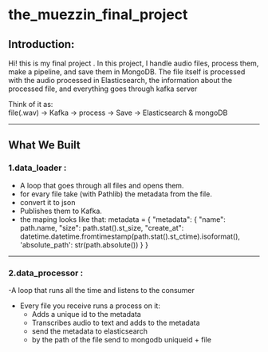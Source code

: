 # the_muezzin_final_project

## Introduction:
Hi! this is my final project . In this project, I handle audio files, process them, make a pipeline, and save them in MongoDB. The file itself is processed with the audio processed in Elasticsearch, the information about the processed file, and everything goes through kafka server 

Think of it as:  
file(.wav) → Kafka → process → Save → Elasticsearch & mongoDB

---

## What We Built

### 1.data_loader :
- A loop that goes through all files and opens them.
- for evary file take (with Pathlib) the metadata from the file.
- convert it to json
- Publishes them to Kafka.
- the maping looks like that:
   metadata = {
            "metadata": {
                "name": path.name,
                "size": path.stat().st_size,
                "create_at": datetime.datetime.fromtimestamp(path.stat().st_ctime).isoformat(),
                'absolute_path': str(path.absolute())
            }
        }

---
### 2.data_processor :
-A loop that runs all the time and listens to the consumer
  - Every file you receive runs a process on it:
    - Adds a unique id to the metadata
    - Transcribes audio to text and adds to the metadata
    - send the metadata to elasticsearch
    - by the path of the file send to mongodb uniqueid + file


   



